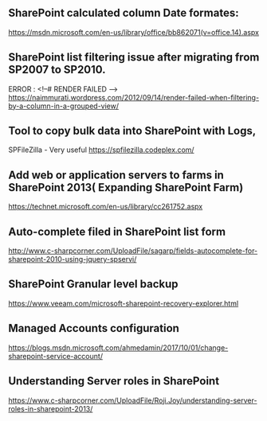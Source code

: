 ## SharePoint calculated column Date formates:
https://msdn.microsoft.com/en-us/library/office/bb862071(v=office.14).aspx

## SharePoint list filtering issue after migrating from SP2007 to SP2010.
ERROR : <!–# RENDER FAILED –>
https://naimmurati.wordpress.com/2012/09/14/render-failed-when-filtering-by-a-column-in-a-grouped-view/

## Tool to copy bulk data into SharePoint with Logs,
SPFileZilla - Very useful 
https://spfilezilla.codeplex.com/

## Add web or application servers to farms in SharePoint 2013( Expanding SharePoint Farm)
https://technet.microsoft.com/en-us/library/cc261752.aspx

## Auto-complete filed in SharePoint list form

http://www.c-sharpcorner.com/UploadFile/sagarp/fields-autocomplete-for-sharepoint-2010-using-jquery-spservi/
 
## SharePoint Granular level backup
https://www.veeam.com/microsoft-sharepoint-recovery-explorer.html

## Managed Accounts configuration

https://blogs.msdn.microsoft.com/ahmedamin/2017/10/01/change-sharepoint-service-account/

## Understanding Server roles in SharePoint
https://www.c-sharpcorner.com/UploadFile/Roji.Joy/understanding-server-roles-in-sharepoint-2013/


